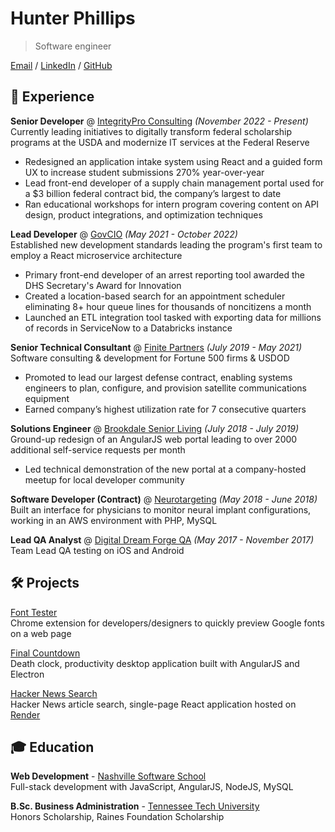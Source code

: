 # Hunter Phillips

> Software engineer

[Email](mailto:hkphillips42@gmail.com) / [LinkedIn](https://www.linkedin.com/in/hunter-phillips/) / [GitHub](https://github.com/hunterphillips)

## 💼 Experience

**Senior Developer** @ [IntegrityPro Consulting](https://integritypro.com/) _(November 2022 - Present)_  
Currently leading initiatives to digitally transform federal scholarship programs at the USDA and modernize IT services at the Federal Reserve

- Redesigned an application intake system using React and a guided form UX to increase student submissions 270% year-over-year
- Lead front-end developer of a supply chain management portal used for a $3 billion federal contract bid, the company’s largest to date
- Ran educational workshops for intern program covering content on API design, product integrations, and optimization techniques

**Lead Developer** @ [GovCIO](https://govcio.com/) _(May 2021 - October 2022)_  
Established new development standards leading the program's first team to employ a React microservice architecture  

- Primary front-end developer of an arrest reporting tool awarded the DHS Secretary's Award for Innovation
- Created a location-based search for an appointment scheduler eliminating 8+ hour queue lines for thousands of noncitizens a month
- Launched an ETL integration tool tasked with exporting data for millions of records in ServiceNow to a Databricks instance

**Senior Technical Consultant** @ [Finite Partners](https://finite-partners.com/) _(July 2019 - May 2021)_  
Software consulting & development for Fortune 500 firms & USDOD

- Promoted to lead our largest defense contract, enabling systems engineers to plan, configure, and provision satellite communications equipment
- Earned company’s highest utilization rate for 7 consecutive quarters

**Solutions Engineer** @ [Brookdale Senior Living](https://www.brookdale.com/en.html) _(July 2018 - July 2019)_  
Ground-up redesign of an AngularJS web portal leading to over 2000 additional self-service requests per month

- Led technical demonstration of the new portal at a company-hosted meetup for local developer community

**Software Developer (Contract)** @ [Neurotargeting](https://www.linkedin.com/company/neurotargeting) _(May 2018 - June 2018)_  
Built an interface for physicians to monitor neural implant configurations, working in an AWS environment with PHP, MySQL

**Lead QA Analyst** @ [Digital Dream Forge QA](https://www.digitaldreamforge.com/) _(May 2017 - November 2017)_  
Team Lead QA testing on iOS and Android  

## 🛠️ Projects

[Font Tester](https://chrome.google.com/webstore/detail/font-tester/imccahjhfnnifmcmfelbcijnilebgggg)  
Chrome extension for developers/designers to quickly preview Google fonts on a web page  

[Final Countdown](https://github.com/hunterphillips/countdown)  
Death clock, productivity desktop application built with AngularJS and Electron  

[Hacker News Search](https://hacker-news-search.onrender.com/)  
Hacker News article search, single-page React application hosted on [Render](https://render.com/)

## 🎓 Education

**Web Development** - [Nashville Software School](https://nashvillesoftwareschool.com/)  
Full-stack development with JavaScript, AngularJS, NodeJS, MySQL

**B.Sc. Business Administration** - [Tennessee Tech University](https://www.tntech.edu/)  
Honors Scholarship, Raines Foundation Scholarship
